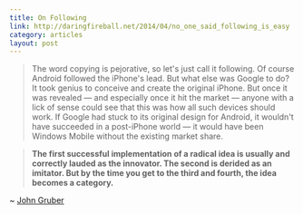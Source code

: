 ```yaml
---
title: On Following
link: http://daringfireball.net/2014/04/no_one_said_following_is_easy
category: articles
layout: post
---
```


> The word copying is pejorative, so let's just call it following. Of course
> Android followed the iPhone's lead. But what else was Google to do? It took
> genius to conceive and create the original iPhone. But once it was revealed —
> and especially once it hit the market — anyone with a lick of sense could see
> that this was how all such devices should work. If Google had stuck to its
> original design for Android, it wouldn't have succeeded in a post-iPhone world
> — it would have been Windows Mobile without the existing market share.

> **The first successful implementation of a radical idea is usually and correctly
> lauded as the innovator. The second is derided as an imitator. But by the time
> you get to the third and fourth, the idea becomes a category.**

~ [John Gruber][1]

[1]: http://en.wikipedia.org/wiki/John_Gruber
